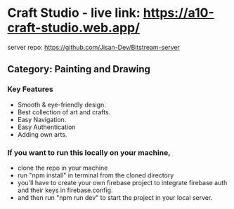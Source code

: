 # Craft Studio - live link: https://a10-craft-studio.web.app/

server repo: https://github.com/Jisan-Dev/Bitstream-server

## Category: Painting and Drawing

### Key Features

- Smooth & eye-friendly design.
- Best collection of art and crafts.
- Easy Navigation.
- Easy Authentication
- Adding own arts.

### If you want to run this locally on your machine,
- clone the repo in your machine
- run "npm install" in terminal from the cloned directory
- you'll have to create your own firebase project to integrate firebase auth and their keys in firebase.config.
- and then run "npm run dev" to start the project in your local server.
